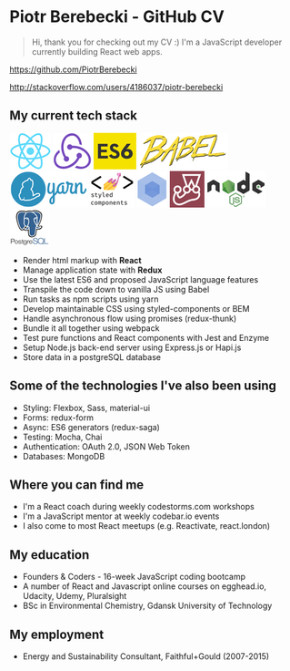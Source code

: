 # Piotr Berebecki - GitHub CV

> Hi, thank you for checking out my CV :) 
> I'm a JavaScript developer currently building React web apps.

https://github.com/PiotrBerebecki

http://stackoverflow.com/users/4186037/piotr-berebecki

## My current tech stack

![react](https://github.com/PiotrBerebecki/PiotrBerebecki/blob/master/assets/logo/react-logo-64.jpg)
![redux](https://github.com/PiotrBerebecki/PiotrBerebecki/blob/master/assets/logo/redux-logo-64.jpg)
![es6](https://github.com/PiotrBerebecki/PiotrBerebecki/blob/master/assets/logo/es6-logo-64.jpg)
![babel](https://github.com/PiotrBerebecki/PiotrBerebecki/blob/master/assets/logo/babel-logo-64.jpg)
![yarn](https://github.com/PiotrBerebecki/PiotrBerebecki/blob/master/assets/logo/yarn-logo-64.jpg)
![styled](https://github.com/PiotrBerebecki/PiotrBerebecki/blob/master/assets/logo/styled-components-logo-64.jpg)
![webpack](https://github.com/PiotrBerebecki/PiotrBerebecki/blob/master/assets/logo/webpack-logo-64.jpg)
![jest](https://github.com/PiotrBerebecki/PiotrBerebecki/blob/master/assets/logo/jest-logo-64.jpg)
![node](https://github.com/PiotrBerebecki/PiotrBerebecki/blob/master/assets/logo/node-logo-64.jpg)
![postgresql](https://github.com/PiotrBerebecki/PiotrBerebecki/blob/master/assets/logo/postgresql-logo-64.jpg)

- Render html markup with **React**
- Manage application state with **Redux**
- Use the latest ES6 and proposed JavaScript language features
- Transpile the code down to vanilla JS using Babel
- Run tasks as npm scripts using yarn
- Develop maintainable CSS using styled-components or BEM
- Handle asynchronous flow using promises (redux-thunk)
- Bundle it all together using webpack
- Test pure functions and React components with Jest and Enzyme
- Setup Node.js back-end server using Express.js or Hapi.js
- Store data in a postgreSQL database

## Some of the technologies I've also been using
- Styling: Flexbox, Sass, material-ui
- Forms: redux-form
- Async: ES6 generators (redux-saga)
- Testing: Mocha, Chai
- Authentication: OAuth 2.0, JSON Web Token
- Databases: MongoDB

## Where you can find me
- I'm a React coach during weekly codestorms.com workshops
- I'm a JavaScript mentor at weekly codebar.io events
- I also come to most React meetups (e.g. Reactivate, react.london)

## My education
- Founders & Coders - 16-week JavaScript coding bootcamp
- A number of React and Javascript online courses on egghead.io, Udacity, Udemy, Pluralsight
- BSc in Environmental Chemistry, Gdansk University of Technology

## My employment
- Energy and Sustainability Consultant, Faithful+Gould (2007-2015)
